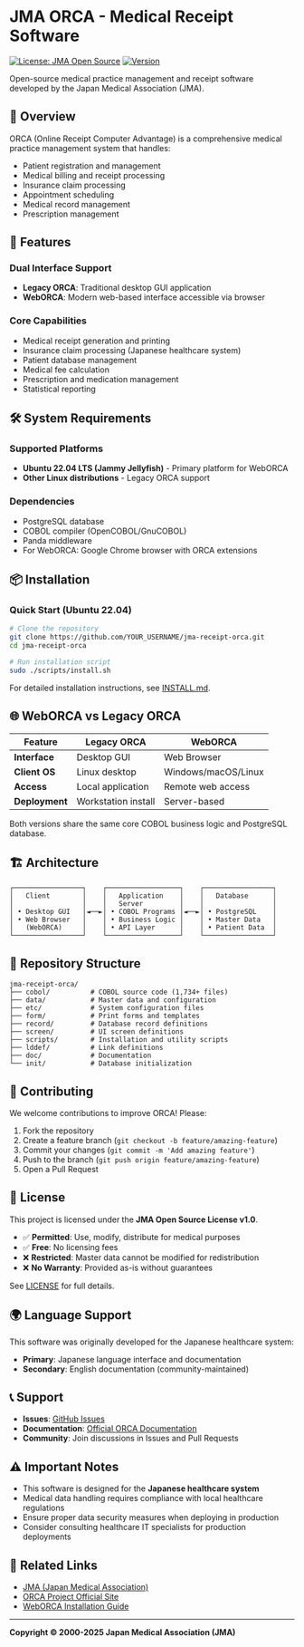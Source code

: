 # JMA ORCA - Medical Receipt Software

[![License: JMA Open Source](https://img.shields.io/badge/License-JMA%20Open%20Source-blue.svg)](LICENSE)
[![Version](https://img.shields.io/badge/Version-5.2.0-green.svg)](VERSION)

Open-source medical practice management and receipt software developed by the Japan Medical Association (JMA).

## 🏥 Overview

ORCA (Online Receipt Computer Advantage) is a comprehensive medical practice management system that handles:
- Patient registration and management
- Medical billing and receipt processing
- Insurance claim processing
- Appointment scheduling
- Medical record management
- Prescription management

## 🚀 Features

### Dual Interface Support
- **Legacy ORCA**: Traditional desktop GUI application
- **WebORCA**: Modern web-based interface accessible via browser

### Core Capabilities
- Medical receipt generation and printing
- Insurance claim processing (Japanese healthcare system)
- Patient database management
- Medical fee calculation
- Prescription and medication management
- Statistical reporting

## 🛠️ System Requirements

### Supported Platforms
- **Ubuntu 22.04 LTS (Jammy Jellyfish)** - Primary platform for WebORCA
- **Other Linux distributions** - Legacy ORCA support

### Dependencies
- PostgreSQL database
- COBOL compiler (OpenCOBOL/GnuCOBOL)
- Panda middleware
- For WebORCA: Google Chrome browser with ORCA extensions

## 📦 Installation

### Quick Start (Ubuntu 22.04)
```bash
# Clone the repository
git clone https://github.com/YOUR_USERNAME/jma-receipt-orca.git
cd jma-receipt-orca

# Run installation script
sudo ./scripts/install.sh
```

For detailed installation instructions, see [INSTALL.md](INSTALL.md).

## 🌐 WebORCA vs Legacy ORCA

| Feature | Legacy ORCA | WebORCA |
|---------|-------------|---------|
| **Interface** | Desktop GUI | Web Browser |
| **Client OS** | Linux desktop | Windows/macOS/Linux |
| **Access** | Local application | Remote web access |
| **Deployment** | Workstation install | Server-based |

Both versions share the same core COBOL business logic and PostgreSQL database.

## 🏗️ Architecture

```
┌─────────────────┐    ┌──────────────────┐    ┌─────────────────┐
│   Client        │    │   Application    │    │   Database      │
│                 │    │   Server         │    │                 │
│ • Desktop GUI   │◄──►│ • COBOL Programs │◄──►│ • PostgreSQL    │
│ • Web Browser   │    │ • Business Logic │    │ • Master Data   │
│   (WebORCA)     │    │ • API Layer      │    │ • Patient Data  │
└─────────────────┘    └──────────────────┘    └─────────────────┘
```

## 📁 Repository Structure

```
jma-receipt-orca/
├── cobol/          # COBOL source code (1,734+ files)
├── data/           # Master data and configuration
├── etc/            # System configuration files
├── form/           # Print forms and templates
├── record/         # Database record definitions
├── screen/         # UI screen definitions
├── scripts/        # Installation and utility scripts
├── lddef/          # Link definitions
├── doc/            # Documentation
└── init/           # Database initialization
```

## 🤝 Contributing

We welcome contributions to improve ORCA! Please:

1. Fork the repository
2. Create a feature branch (`git checkout -b feature/amazing-feature`)
3. Commit your changes (`git commit -m 'Add amazing feature'`)
4. Push to the branch (`git push origin feature/amazing-feature`)
5. Open a Pull Request

## 📄 License

This project is licensed under the **JMA Open Source License v1.0**.

- ✅ **Permitted**: Use, modify, distribute for medical purposes
- ✅ **Free**: No licensing fees
- ❌ **Restricted**: Master data cannot be modified for redistribution
- ❌ **No Warranty**: Provided as-is without guarantees

See [LICENSE](LICENSE) for full details.

## 🌍 Language Support

This software was originally developed for the Japanese healthcare system:
- **Primary**: Japanese language interface and documentation
- **Secondary**: English documentation (community-maintained)

## 📞 Support

- **Issues**: [GitHub Issues](https://github.com/YOUR_USERNAME/jma-receipt-orca/issues)
- **Documentation**: [Official ORCA Documentation](https://www.orca.med.or.jp/)
- **Community**: Join discussions in Issues and Pull Requests

## ⚠️ Important Notes

- This software is designed for the **Japanese healthcare system**
- Medical data handling requires compliance with local healthcare regulations
- Ensure proper data security measures when deploying in production
- Consider consulting healthcare IT specialists for production deployments

## 🔗 Related Links

- [JMA (Japan Medical Association)](https://www.med.or.jp/)
- [ORCA Project Official Site](https://www.orca.med.or.jp/)
- [WebORCA Installation Guide](https://www.orca.med.or.jp/receipt/download/jammy/jammy_install_52.html)

---

**Copyright © 2000-2025 Japan Medical Association (JMA)**